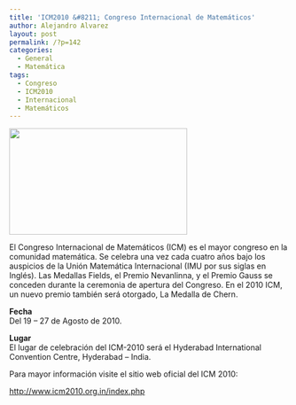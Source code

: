 ```yaml
---
title: 'ICM2010 &#8211; Congreso Internacional de Matemáticos'
author: Alejandro Alvarez
layout: post
permalink: /?p=142
categories:
  - General
  - Matemática
tags:
  - Congreso
  - ICM2010
  - Internacional
  - Matemáticos
---
```

<img class="aligncenter" title="ICM" src="http://www.austms.org.au/myimages/w/d19cbd52ba426e272535f78449ab77ac.jpg" alt="" width="321" height="192" />

El Congreso Internacional de Matemáticos (ICM) es el mayor congreso en la comunidad matemática. Se celebra una vez cada cuatro años bajo los auspicios de la Unión Matemática Internacional (IMU por sus siglas en Inglés). Las Medallas Fields, el Premio Nevanlinna, y el Premio Gauss se conceden durante la ceremonia de apertura del Congreso. En el 2010 ICM, un nuevo premio también será otorgado, La Medalla de Chern.

**Fecha**  
Del 19 &#8211; 27 de Agosto de 2010.

**Lugar**  
El lugar de celebración del ICM-2010 será el Hyderabad International Convention Centre, Hyderabad &#8211; India.

Para mayor información visite el sitio web oficial del ICM 2010:

<a title="ICM2010" href="http://www.icm2010.org.in/index.php" target="_blank">http://www.icm2010.org.in/index.php</a>
